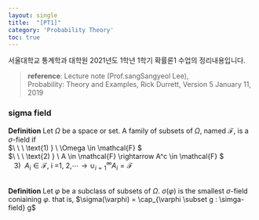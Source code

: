 ```yaml
---
layout: single
title:  "[PT1]"
category: 'Probability Theory'
toc: true
---
```



서울대학교 통계학과 대학원 2021년도 1학년 1학기 확률론1 수업의 정리내용입니다. <br/>
> **reference**: Lecture note (Prof.sangSangyeol Lee),<br/> Probability: Theory and Examples, Rick Durrett, Version 5 January 11, 2019

### sigma field

$\textbf{Definition}$ Let $\Omega$ be a space or set. A family of subsets of $\Omega$, named $\mathcal{F}$, is a $\sigma$-field if <br/>
$\ \ \ \text{1) } \ \Omega \in \mathcal{F} $<br/>
$\ \ \ \text{2) } \ A \in \mathcal{F} \rightarrow A^c \in \mathcal{F} $<br/>
$\ \ \ \text{3) } \ A_i \in \mathcal{F},\ \text{i =1, 2,} \cdots \rightarrow \cup ^\infty _{i=1} A_i = \mathcal{F}$
<br/><br/>

$\textbf{Definition}$ Let $\varphi$ be a subclass of subsets of $\Omega$. $\sigma(\varphi)$ is the smallest $\sigma$-field coniaining $\varphi$.
that is, $\sigma(\varphi) = \cap_{\varphi \subset g : \simga-field} g$
